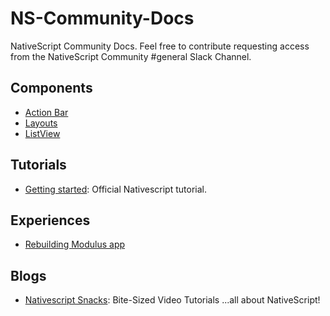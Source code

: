# NS-Community-Docs
NativeScript Community Docs. Feel free to contribute requesting access from the NativeScript Community #general Slack Channel.

## Components
- [Action Bar](action-bar.md)
- [Layouts](layouts.md)
- [ListView](list-view.md)

## Tutorials
- [Getting started](http://docs.nativescript.org/start/getting-started): Official Nativescript tutorial.

## Experiences
- [Rebuilding Modulus app](http://developer.telerik.com/content-types/opinion/my-nativescript-experience/)

## Blogs
- [Nativescript Snacks](http://nativescriptsnacks.com/): Bite-Sized Video Tutorials ...all about NativeScript!

